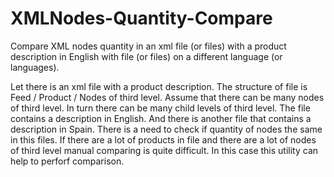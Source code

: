 # XMLNodes-Quantity-Compare
Compare XML nodes quantity in an xml file (or files) with a product description in English with file (or files) on a different language (or languages).

Let there is an xml file with a product description. The structure of file is Feed / Product / Nodes of third level. Assume that there can be many nodes of third level.
In turn there can be many child levels of third level.
The file contains a description in English. And there is another file that contains a description in Spain. 
There is a need to check if quantity of nodes the same in this files.
If there are a lot of products in file and there are a lot of nodes of third level manual comparing is quite difficult. 
In this case this utility can help to perforf comparison.

